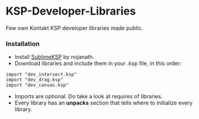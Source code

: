 # KSP-Developer-Libraries
Few own Kontakt KSP developer libraries made public.

### Installation
- Install [SublimeKSP](https://github.com/nojanath/SublimeKSP/ "SublimeKSP") by nojanath.
- Download libraries and include them in your .ksp file, in this order:
```
import "dev_intersect.ksp"
import "dev_drag.ksp"
import "dev_canvas.ksp"
```
- Imports are optional. Do take a look at requires of libraries.
- Every library has an **unpacks** section that tells where to initialize every library.
